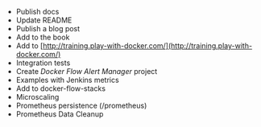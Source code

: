 * Publish docs
* Update README
* Publish a blog post
* Add to the book
* Add to [http://training.play-with-docker.com/](http://training.play-with-docker.com/)
* Integration tests
* Create *Docker Flow Alert Manager* project
* Examples with Jenkins metrics
* Add to docker-flow-stacks
* Microscaling
* Prometheus persistence (/prometheus)
* Prometheus Data Cleanup
